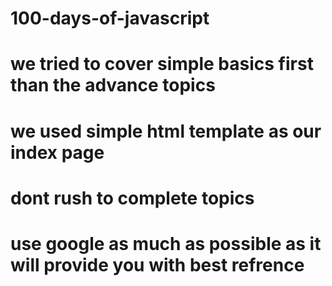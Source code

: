 # 100-days-of-javascript

# we tried to cover simple basics first than the advance topics

# we used simple html template as our index page

# dont rush to complete topics 

# use google as much as possible as it will provide you with best refrence 
